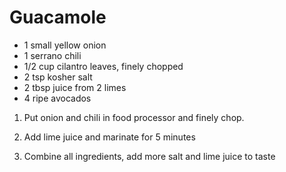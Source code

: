 # Guacamole

* 1 small yellow onion
* 1 serrano chili
* 1/2 cup cilantro leaves, finely chopped
* 2 tsp kosher salt
* 2 tbsp juice from 2 limes
* 4 ripe avocados

1. Put onion and chili in food processor and finely chop.

1. Add lime juice and marinate for 5 minutes

1. Combine all ingredients, add more salt and lime juice to taste

